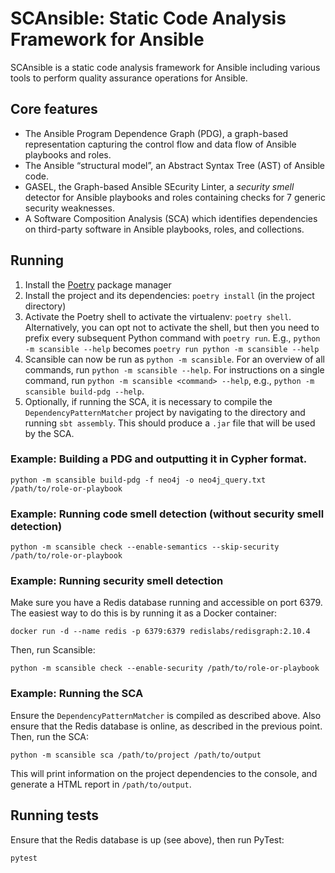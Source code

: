 # SCAnsible: Static Code Analysis Framework for Ansible

SCAnsible is a static code analysis framework for Ansible including various tools
to perform quality assurance operations for Ansible.

## Core features

- The Ansible Program Dependence Graph (PDG), a graph-based representation capturing
  the control flow and data flow of Ansible playbooks and roles.
- The Ansible “structural model”, an Abstract Syntax Tree (AST) of Ansible code.
- GASEL, the Graph-based Ansible SEcurity Linter, a _security smell_ detector
  for Ansible playbooks and roles containing checks for 7 generic security weaknesses.
- A Software Composition Analysis (SCA) which identifies dependencies on third-party
  software in Ansible playbooks, roles, and collections.

## Running

1. Install the [Poetry](https://python-poetry.org/) package manager
2. Install the project and its dependencies: `poetry install` (in the project directory)
3. Activate the Poetry shell to activate the virtualenv: `poetry shell`.
   Alternatively, you can opt not to activate the shell, but then you need to prefix every subsequent Python command with `poetry run`.
   E.g., `python -m scansible --help` becomes `poetry run python -m scansible --help`
4. Scansible can now be run as `python -m scansible`.
   For an overview of all commands, run `python -m scansible --help`.
   For instructions on a single command, run `python -m scansible <command> --help`, e.g., `python -m scansible build-pdg --help`.
5. Optionally, if running the SCA, it is necessary to compile the `DependencyPatternMatcher` project by navigating to the directory and running `sbt assembly`. This should produce a `.jar` file that will be used by the SCA.

### Example: Building a PDG and outputting it in Cypher format.

```
python -m scansible build-pdg -f neo4j -o neo4j_query.txt /path/to/role-or-playbook
```

### Example: Running code smell detection (without security smell detection)

```
python -m scansible check --enable-semantics --skip-security /path/to/role-or-playbook
```

### Example: Running security smell detection

Make sure you have a Redis database running and accessible on port 6379.
The easiest way to do this is by running it as a Docker container:

```
docker run -d --name redis -p 6379:6379 redislabs/redisgraph:2.10.4
```

Then, run Scansible:

```
python -m scansible check --enable-security /path/to/role-or-playbook
```

### Example: Running the SCA

Ensure the `DependencyPatternMatcher` is compiled as described above.
Also ensure that the Redis database is online, as described in the previous point.
Then, run the SCA:

```
python -m scansible sca /path/to/project /path/to/output
```

This will print information on the project dependencies to the console, and
generate a HTML report in `/path/to/output`.

## Running tests

Ensure that the Redis database is up (see above), then run PyTest:

```
pytest
```
